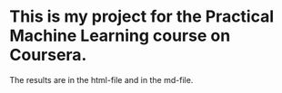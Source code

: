 # This is my project for the Practical Machine Learning course on Coursera.

The results are in the html-file and in the md-file.
